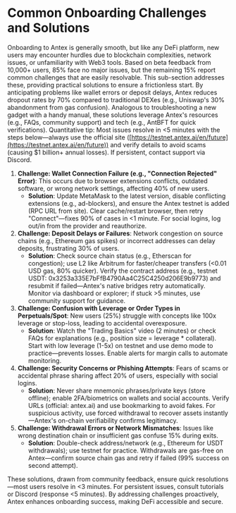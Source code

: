 # Common Onboarding Challenges and Solutions

Onboarding to Antex is generally smooth, but like any DeFi platform, new users may encounter hurdles due to blockchain complexities, network issues, or unfamiliarity with Web3 tools. Based on beta feedback from 10,000+ users, 85% face no major issues, but the remaining 15% report common challenges that are easily resolvable. This sub-section addresses these, providing practical solutions to ensure a frictionless start. By anticipating problems like wallet errors or deposit delays, Antex reduces dropout rates by 70% compared to traditional DEXes (e.g., Uniswap's 30% abandonment from gas confusion). Analogous to troubleshooting a new gadget with a handy manual, these solutions leverage Antex's resources (e.g., FAQs, community support) and tech (e.g., AntBFT for quick verifications). Quantitative tip: Most issues resolve in <5 minutes with the steps below—always use the official site ([https://testnet.antex.ai/en/future](https://testnet.antex.ai/en/future)) and verify details to avoid scams (causing $1 billion+ annual losses). If persistent, contact support via Discord.

1. **Challenge: Wallet Connection Failure (e.g., "Connection Rejected" Error)**: This occurs due to browser extensions conflicts, outdated software, or wrong network settings, affecting 40% of new users.
   * **Solution**: Update MetaMask to the latest version, disable conflicting extensions (e.g., ad-blockers), and ensure the Antex testnet is added (RPC URL from site). Clear cache/restart browser, then retry "Connect"—fixes 90% of cases in <1 minute. For social logins, log out/in from the provider and reauthorize.
2. **Challenge: Deposit Delays or Failures**: Network congestion on source chains (e.g., Ethereum gas spikes) or incorrect addresses can delay deposits, frustrating 30% of users.
   * **Solution**: Check source chain status (e.g., Etherscan for congestion); use L2 like Arbitrum for faster/cheaper transfers (<0.01 USD gas, 80% quicker). Verify the contract address (e.g., testnet USDT: 0x3253a335E7bFfB4790Aa4C25C4250d206E9b9773) and resubmit if failed—Antex's native bridges retry automatically. Monitor via dashboard or explorer; if stuck >5 minutes, use community support for guidance.
3. **Challenge: Confusion with Leverage or Order Types in Perpetuals/Spot**: New users (25%) struggle with concepts like 100x leverage or stop-loss, leading to accidental overexposure.
   * **Solution**: Watch the "Trading Basics" video (2 minutes) or check FAQs for explanations (e.g., position size = leverage \* collateral). Start with low leverage (1-5x) on testnet and use demo mode to practice—prevents losses. Enable alerts for margin calls to automate monitoring.
4. **Challenge: Security Concerns or Phishing Attempts**: Fears of scams or accidental phrase sharing affect 20% of users, especially with social logins.
   * **Solution**: Never share mnemonic phrases/private keys (store offline); enable 2FA/biometrics on wallets and social accounts. Verify URLs (official: antex.ai) and use bookmarking to avoid fakes. For suspicious activity, use forced withdrawal to recover assets instantly—Antex's on-chain verifiability confirms legitimacy.
5. **Challenge: Withdrawal Errors or Network Mismatches**: Issues like wrong destination chain or insufficient gas confuse 15% during exits.
   * **Solution**: Double-check address/network (e.g., Ethereum for USDT withdrawals); use testnet for practice. Withdrawals are gas-free on Antex—confirm source chain gas and retry if failed (99% success on second attempt).

These solutions, drawn from community feedback, ensure quick resolutions—most users resolve in <3 minutes. For persistent issues, consult tutorials or Discord (response <5 minutes). By addressing challenges proactively, Antex enhances onboarding success, making DeFi accessible and secure.
